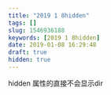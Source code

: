 ```yaml
---
title: "2019 1 8hidden"
tags: []
slug: 1546936188
keywords: [2019 1 8hidden]
date: 2019-01-08 16:29:48
draft: true
hidden: true
---
```


hidden 属性的直接不会显示dir 